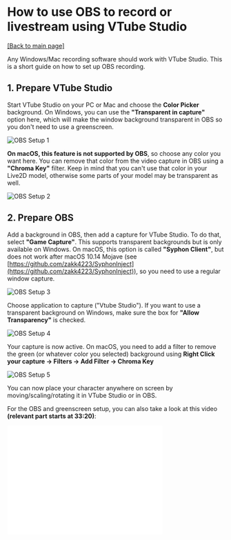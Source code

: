 # How to use OBS to record or livestream using VTube Studio

[\[Back to main page\]](https://denchisoft.github.io/)

Any Windows/Mac recording software should work with VTube Studio. This is a short guide on how to set up OBS recording.

## 1. Prepare VTube Studio

Start VTube Studio on your PC or Mac and choose the __Color Picker__ background. On Windows, you can use the __"Transparent in capture"__ option here, which will make the window background transparent in OBS so you don't need to use a greenscreen.

![OBS Setup 1](../images/obs_screenshots/obs_2.png "OBS Setup 1")

__On macOS, this feature is not supported by OBS__, so choose any color you want here. You can remove that color from the video capture in OBS using a __"Chroma Key"__ filter. Keep in mind that you can't use that color in your Live2D model, otherwise some parts of your model may be transparent as well.

![OBS Setup 2](../images/obs_screenshots/obs_1.png "OBS Setup 2")


## 2. Prepare OBS

Add a background in OBS, then add a capture for VTube Studio. To do that, select __"Game Capture"__. This supports transparent backgrounds but is only available on Windows. On macOS, this option is called __"Syphon Client"__, but does not work after macOS 10.14 Mojave (see [https://github.com/zakk4223/SyphonInject](https://github.com/zakk4223/SyphonInject)), so you need to use a regular window capture.

![OBS Setup 3](../images/obs_screenshots/obs_3.png "OBS Setup 3")

Choose application to capture ("Vtube Studio"). If you want to use a transparent background on Windows, make sure the box for __"Allow Transparency"__ is checked.

![OBS Setup 4](../images/obs_screenshots/obs_4.png "OBS Setup 4")

Your capture is now active. On macOS, you need to add a filter to remove the green (or whatever color you selected) background using __Right Click your capture -> Filters -> Add Filter -> Chroma Key__

![OBS Setup 5](../images/obs_screenshots/obs_5.png "OBS Setup 5")

You can now place your character anywhere on screen by moving/scaling/rotating it in VTube Studio or in OBS.

For the OBS and greenscreen setup, you can also take a look at this video __(relevant part starts at 33:20)__:

<iframe width="360" height="252" src="//www.youtube.com/embed/q5dKr0ulx10?t=2000" frameborder="0" allowfullscreen="allowfullscreen">&nbsp;</iframe>


